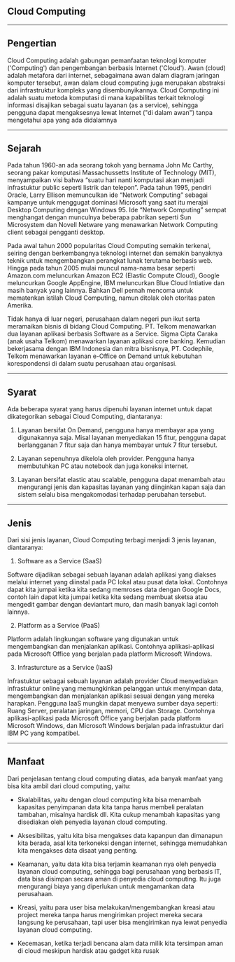 ## Cloud Computing

---

## Pengertian
Cloud Computing adalah gabungan pemanfaatan teknologi komputer ('Computing') dan pengembangan berbasis Internet ('Cloud'). Awan (cloud) adalah metafora dari internet, sebagaimana awan dalam diagram jaringan komputer tersebut, awan dalam cloud computing juga merupakan abstraksi dari infrastruktur kompleks yang disembunyikannya. Cloud Computing ini adalah suatu metoda komputasi di mana kapabilitas terkait teknologi informasi disajikan sebagai suatu layanan (as a service), sehingga pengguna dapat mengaksesnya lewat Internet ("di dalam awan") tanpa mengetahui apa yang ada didalamnya

---

## Sejarah
Pada tahun 1960-an ada seorang tokoh yang bernama John Mc Carthy, seorang pakar komputasi Massachussetts Institute of Technology (MIT), menyampaikan visi bahwa “suatu hari nanti komputasi akan menjadi infrastuktur public seperti listrik dan telepon”. Pada tahun 1995, pendiri Oracle, Larry Ellison memunculkan ide “Network Computing” sebagai kampanye untuk menggugat dominasi Microsoft yang saat itu merajai Desktop Computing dengan Windows 95. Ide “Network Computing” sempat menghangat dengan munculnya beberapa pabrikan seperti Sun Microsystem dan Novell Netware yang menawarkan Network Computing client sebagai pengganti desktop.

Pada awal tahun 2000 popularitas Cloud Computing semakin terkenal, seiring dengan berkembangnya teknologi internet dan semakin banyaknya teknik untuk mengembangkan perangkat lunak terutama berbasis web. Hingga pada tahun 2005 mulai muncul nama-nama besar seperti Amazon.com meluncurkan Amazon EC2 (Elastic Compute Cloud), Google meluncurkan Google AppEngine, IBM meluncurkan Blue Cloud Intiative dan masih banyak yang lainnya. Bahkan Dell pernah mencoma untuk mematenkan istilah Cloud Computing, namun ditolak oleh otoritas paten Amerika.

Tidak hanya di luar negeri, perusahaan dalam negeri pun ikut serta meramaikan bisnis di bidang Cloud Computing. PT. Telkom menawarkan dua layanan aplikasi berbasis Software as a Service. Sigma Cipta Caraka (anak usaha Telkom) menawarkan layanan aplikasi core banking. Kemudian bekerjasama dengan IBM Indonesia dan mitra bisnisnya, PT. Codephile, Telkom menawarkan layanan e-Office on Demand untuk kebutuhan korespondensi di dalam suatu perusahaan atau organisasi.

---

## Syarat

Ada beberapa syarat yang harus dipenuhi layanan internet untuk dapat dikategorikan sebagai Cloud Computing, diantaranya:

1. Layanan bersifat On Demand, pengguna hanya membayar apa yang digunakannya saja. Misal layanan menyediakan 15 fitur, pengguna dapat berlangganan 7 fitur saja dan hanya membayar untuk 7 fitur tersebut.

2. Layanan sepenuhnya dikelola oleh provider. Pengguna hanya membutuhkan PC atau notebook dan juga koneksi internet.

3. Layanan bersifat elastic atau scalable, pengguna dapat menambah atau mengurangi jenis dan kapasitas layanan yang diinginkan kapan saja dan sistem selalu bisa mengakomodasi terhadap perubahan tersebut.

---

## Jenis

Dari sisi jenis layanan, Cloud Computing terbagi menjadi 3 jenis layanan, diantaranya:

1. Software as a Service (SaaS)

Software dijadikan sebagai sebuah layanan adalah aplikasi yang diakses melalui internet yang diinstal pada PC lokal atau pusat data lokal. Contohnya dapat kita jumpai ketika kita sedang memroses data dengan Google Docs, contoh lain dapat kita jumpai ketika kita sedang membuat sketsa atau mengedit gambar dengan deviantart muro, dan masih banyak lagi contoh lainnya.

2. Platform as a Service (PaaS)

Platform adalah lingkungan software yang digunakan untuk mengembangkan dan menjalankan aplikasi. Contohnya aplikasi-aplikasi pada Microsoft Office yang berjalan pada platform Microsoft Windows.

3. Infrasturcture as a Service (IaaS)

Infrastuktur sebagai sebuah layanan adalah provider Cloud menyediakan infrastuktur online yang memungkinkan pelanggan untuk menyimpan data, mengembangkan dan menjalankan aplikasi sesuai dengan yang mereka harapkan. Pengguna IaaS mungkin dapat menyewa sumber daya seperti: Ruang Server, peralatan jaringan, memori, CPU dan Storage. Contohnya aplikasi-aplikasi pada Microsoft Office yang berjalan pada platform Microsoft Windows, dan Microsoft Windows berjalan pada infrastuktur dari IBM PC yang kompatibel.

---

## Manfaat

Dari penjelasan tentang cloud computing diatas, ada banyak manfaat yang bisa kita ambil dari cloud computing, yaitu:

- Skalabilitas, yaitu dengan cloud computing kita bisa menambah kapasitas penyimpanan data kita tanpa harus membeli peralatan tambahan, misalnya hardisk dll. Kita cukup menambah kapasitas yang disediakan oleh penyedia layanan cloud computing.

- Aksesibilitas, yaitu kita bisa mengakses data kapanpun dan dimanapun kita berada, asal kita terkoneksi dengan internet, sehingga memudahkan kita mengakses data disaat yang penting.

- Keamanan, yaitu data kita bisa terjamin keamanan nya oleh penyedia layanan cloud computing, sehingga bagi perusahaan yang berbasis IT, data bisa disimpan secara aman di penyedia cloud computing. Itu juga mengurangi biaya yang diperlukan untuk mengamankan data perusahaan.

- Kreasi, yaitu para user bisa melakukan/mengembangkan kreasi atau project mereka tanpa harus mengirimkan project mereka secara langsung ke perusahaan, tapi user bisa mengirimkan nya lewat penyedia layanan cloud computing.

- Kecemasan, ketika terjadi bencana alam data milik kita tersimpan aman di cloud meskipun hardisk atau gadget kita rusak